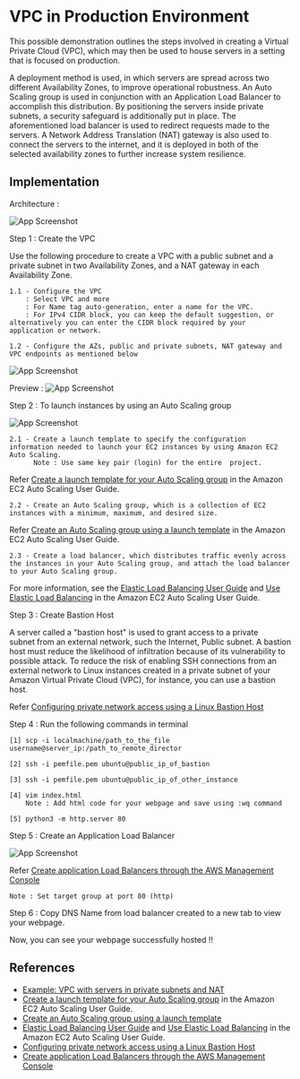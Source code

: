 # VPC in Production Environment

This possible demonstration outlines the steps involved in creating a Virtual Private Cloud (VPC), which may then be used to house servers in a setting that is focused on production.

A deployment method is used, in which servers are spread across two different Availability Zones, to improve operational robustness. An Auto Scaling group is used in conjunction with an Application Load Balancer to accomplish this distribution. By positioning the servers inside private subnets, a security safeguard is additionally put in place. The aforementioned load balancer is used to redirect requests made to the servers. A Network Address Translation (NAT) gateway is also used to connect the servers to the internet, and it is deployed in both of the selected availability zones to further increase system resilience.


## Implementation

Architecture : 

![App Screenshot](https://github.com/asthasharma1712/VPC_with_Public_Private_subnet/assets/85539636/de67b4fe-8cdf-4945-945f-c5472b7e2c47)


Step 1 : Create the VPC

Use the following procedure to create a VPC with a public subnet and a private subnet in two Availability Zones, and a NAT gateway in each Availability Zone.

    1.1 - Configure the VPC
        : Select VPC and more
        : For Name tag auto-generation, enter a name for the VPC.
        : For IPv4 CIDR block, you can keep the default suggestion, or alternatively you can enter the CIDR block required by your application or network.

    1.2 - Configure the AZs, public and private subnets, NAT gateway and VPC endpoints as mentioned below
              
![App Screenshot](https://github.com/asthasharma1712/VPC_with_Public_Private_subnet/assets/85539636/8cb234b8-05f1-46df-b4a8-952dd92ddba8)

Preview : 
![App Screenshot](https://github.com/asthasharma1712/VPC_with_Public_Private_subnet/assets/85539636/c835692a-f13d-4d5f-9e2a-86cce03b509c)


Step 2 : To launch instances by using an Auto Scaling group

![App Screenshot](https://github.com/asthasharma1712/VPC_with_Public_Private_subnet/assets/85539636/16ce4a3c-6e34-45ab-b857-2be5b0fe70f9)
    
    2.1 - Create a launch template to specify the configuration information needed to launch your EC2 instances by using Amazon EC2 Auto Scaling.
          Note : Use same key pair (login) for the entire  project.         
Refer [Create a launch template for your Auto Scaling group](https://docs.aws.amazon.com/autoscaling/ec2/userguide/create-launch-template.html) in the Amazon EC2 Auto Scaling User Guide. 

  
    2.2 - Create an Auto Scaling group, which is a collection of EC2 instances with a minimum, maximum, and desired size.
 Refer [Create an Auto Scaling group using a launch template](https://docs.aws.amazon.com/autoscaling/ec2/userguide/create-asg-launch-template.html) in the Amazon EC2 Auto Scaling User Guide.
    
    2.3 - Create a load balancer, which distributes traffic evenly across the instances in your Auto Scaling group, and attach the load balancer to your Auto Scaling group.
For more information, see the [Elastic Load Balancing User Guide](https://docs.aws.amazon.com/elasticloadbalancing/latest/userguide/what-is-load-balancing.html) and [Use Elastic Load Balancing](https://docs.aws.amazon.com/autoscaling/ec2/userguide/autoscaling-load-balancer.html) in the Amazon EC2 Auto Scaling User Guide.

Step 3 : Create Bastion Host

A server called a "bastion host" is used to grant access to a private subnet from an external network, such the Internet, Public subnet. A bastion host must reduce the likelihood of infiltration because of its vulnerability to possible attack. To reduce the risk of enabling SSH connections from an external network to Linux instances created in a private subnet of your Amazon Virtual Private Cloud (VPC), for instance, you can use a bastion host.

Refer [Configuring private network access using a Linux Bastion Host](https://docs.aws.amazon.com/mwaa/latest/userguide/tutorials-private-network-bastion.html)


Step 4 : Run the following commands in terminal

    [1] scp -i localmachine/path_to_the_file username@server_ip:/path_to_remote_director

    [2] ssh -i pemfile.pem ubuntu@public_ip_of_bastion

    [3] ssh -i pemfile.pem ubuntu@public_ip_of_other_instance

    [4] vim index.html
        Note : Add html code for your webpage and save using :wq command
    
    [5] python3 -m http.server 80

Step 5 : Create an Application Load Balancer

![App Screenshot](https://github.com/asthasharma1712/VPC_with_Public_Private_subnet/assets/85539636/e6d5b50b-4555-4b87-b946-405f02af18cf)

Refer [Create application Load Balancers through the AWS Management Console](https://docs.aws.amazon.com/elasticloadbalancing/latest/application/application-load-balancer-getting-started.html)
    
    Note : Set target group at port 80 (http)

Step 6 : Copy DNS Name from load balancer created to a new tab to view your webpage.

Now, you can see your webpage successfully hosted !!



  


## References

 - [Example: VPC with servers in private subnets and NAT](https://docs.aws.amazon.com/vpc/latest/userguide/vpc-example-private-subnets-nat.html)
 -  [Create a launch template for your Auto Scaling group](https://docs.aws.amazon.com/autoscaling/ec2/userguide/create-launch-template.html) in the Amazon EC2 Auto Scaling User Guide.
 -  [Create an Auto Scaling group using a launch template](https://docs.aws.amazon.com/autoscaling/ec2/userguide/create-asg-launch-template.html) 
 - [Elastic Load Balancing User Guide](https://docs.aws.amazon.com/elasticloadbalancing/latest/userguide/what-is-load-balancing.html) and [Use Elastic Load Balancing](https://docs.aws.amazon.com/autoscaling/ec2/userguide/autoscaling-load-balancer.html) in the Amazon EC2 Auto Scaling User Guide.
 - [Configuring private network access using a Linux Bastion Host](https://docs.aws.amazon.com/mwaa/latest/userguide/tutorials-private-network-bastion.html)
- [Create application Load Balancers through the AWS Management Console](https://docs.aws.amazon.com/elasticloadbalancing/latest/application/application-load-balancer-getting-started.html)
